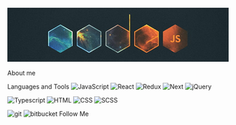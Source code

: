 ![Header](https://github.com/handreasyan/handreasyan/blob/main/assets/header.png)

About me

Languages and Tools
![JavaScript](https://img.shields.io/badge/-JavaScript-000??style=for-the-badge&logo=javascript) ![React](https://img.shields.io/badge/-React-000??style=for-the-badge&logo=react) ![Redux](https://img.shields.io/badge/-Redux-000??style=for-the-badge&logo=redux&logoColor=purple) ![Next](https://img.shields.io/badge/-Next.js-000000??style=for-the-badge&logo=next.js) ![jQuery](https://img.shields.io/badge/-jQuery-000??style=for-the-badge&logo=jquery&logoColor=blue)

![Typescript](https://img.shields.io/badge/-Typescript-000??style=for-the-badge&logo=Typescript) ![HTML](https://img.shields.io/badge/-HTML-000??style=for-the-badge&logo=HTML5) ![CSS](https://img.shields.io/badge/-CSS-000??style=for-the-badge&logo=CSS3&logoColor=blue) ![SCSS](https://img.shields.io/badge/-SASS/SCSS-000??style=for-the-badge&logo=SASS)

![git](https://img.shields.io/badge/-Git/Github-000??style=for-the-badge&logo=git) ![bitbucket](https://img.shields.io/badge/-Bitbucket-000??style=for-the-badge&logo=bitbucket&logoColor=blue)
Follow Me
